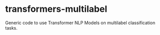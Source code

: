 # transformers-multilabel
Generic code to use Transformer NLP Models on multilabel classification tasks.
